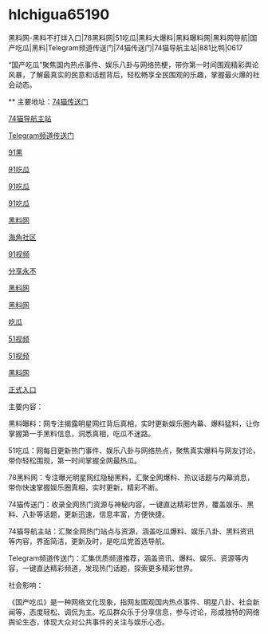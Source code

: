 # hlchigua65190
黑料网-黑料不打烊入口|78黑料网|51吃瓜|黑料大爆料|黑料曝料网|黑料网导航|国产吃瓜|黑料|Telegram频道传送门|74猫传送门|74猫导航主站|881比鸭|0617

“国产吃瓜”聚焦国内热点事件、娱乐八卦与网络热梗，带你第一时间围观精彩舆论风暴，了解最真实的民意和话题背后，轻松畅享全民围观的乐趣，掌握最火爆的社会动态。

** 主要地址：<a href="https://74mao.com/">74猫传送门</a>

<a href="https://74mao.com/">74猫导航主站</a>

<a href="https://74mao.com/">Telegram频道传送门</a>

<a href="https://hj-519.pages.dev/">91黑</a>

<a href="https://hj-488.pages.dev/">91吃瓜</a>

<a href="https://hj-376.pages.dev/">91吃瓜</a>

<a href="https://hj-364.pages.dev/">91吃瓜</a>

<a href="https://hj-363.pages.dev/">黑料网</a>

<a href="https://hj-361.pages.dev/">海角社区</a>

<a href="https://hj-358.pages.dev/">91视频</a>

<a href="https://hj-357.pages.dev/">分享永不</a>

<a href="https://hj-356.pages.dev/">黑料网</a>

<a href="https://hj-348.pages.dev/">黑料网</a>

<a href="https://hj-344.pages.dev/">吃瓜</a>

<a href="https://hj-342.pages.dev/">51视频</a>

<a href="https://hj-337.pages.dev//">51视频</a>

<a href="https://hj-310.pages.dev/">黑料网</a>

<a href="https://hj-335.pages.dev/">正式入口</a>

主要内容：

黑料曝料：网专注揭露明星网红背后真相，实时更新娱乐圈内幕、爆料猛料，让你掌握第一手黑料信息，洞悉真相，吃瓜不迷路。

51吃瓜：网每日更新热门事件、娱乐八卦与网络热点，聚焦真实爆料与网友讨论，带你轻松围观，第一时间掌握全网最热瓜。

78黑料网：专注曝光明星网红隐秘黑料，汇聚全网爆料、热议话题与内幕消息，带你快速掌握娱乐圈真相，实时更新，精彩不断。

74猫传送门：收录全网热门资源与神秘内容，一键直达精彩世界，覆盖娱乐、黑料、八卦等话题，更新迅速，信息丰富，方便快捷。

74猫导航主站：汇聚全网热门站点与资源，涵盖吃瓜爆料、娱乐八卦、黑料资讯等内容，界面简洁，更新及时，是吃瓜党首选导航。

Telegram频道传送门：汇集优质频道推荐，涵盖资讯、爆料、娱乐、资源等内容，一键直达精彩频道，发现热门话题，探索更多精彩世界。

社会影响：

《国产吃瓜》是一种网络文化现象，指网友围观国内热点事件、明星八卦、社会新闻等，态度轻松、调侃为主。吃瓜群众乐于分享信息，参与讨论，形成独特的网络舆论生态，体现大众对公共事件的关注与娱乐心态。
